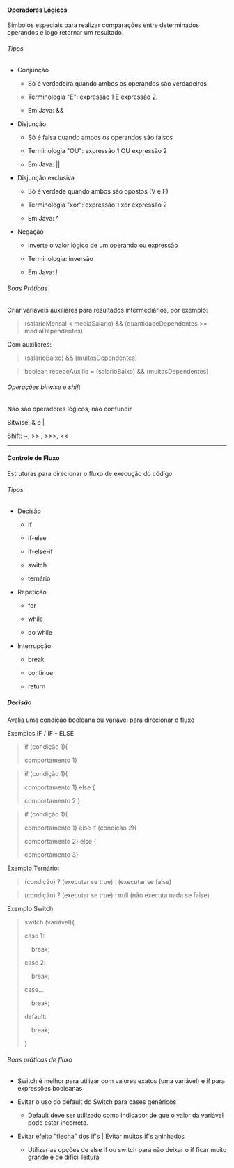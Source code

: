 #### Operadores Lógicos

Símbolos especiais para realizar comparações entre determinados operandos e logo retornar um resultado.

###### Tipos

* Conjunção
  
  * Só é verdadeira quando ambos os operandos são verdadeiros
  
  * Terminologia "E": expressão 1 E expressão 2.
  
  * Em Java: &&

* Disjunção
  
  * Só é falsa quando ambos os operandos são falsos
  
  * Terminologia "OU": expressão 1 OU expressão 2
  
  * Em Java: ||

* Disjunção exclusiva
  
  * Só é verdade quando ambos são opostos (V e F)
  
  * Terminologia "xor": expressão 1 xor expressão 2
  
  * Em Java: ^

* Negação
  
  * Inverte o valor lógico de um operando ou expressão
  
  * Terminologia: inversão
  
  * Em Java: !

###### Boas Práticas

Criar variáveis auxiliares para resultados intermediários, por exemplo:

> (salarioMensal < mediaSalario) && (quantidadeDependentes >= mediaDependentes)

Com auxiliares:

> (salarioBaixo) && (muitosDependentes)

> boolean recebeAuxilio =
> (salarioBaixo) && (muitosDependentes)



###### Operações bitwise e shift

Não são operadores lógicos, não confundir

Bitwise: & e |

Shift: ~, >> , >>>, <<

---

#### Controle de Fluxo

Estruturas para direcionar o fluxo de execução do código

###### Tipos

* Decisão
  
  * If
  
  * if-else
  
  * if-else-if
  
  * switch
  
  * ternário

* Repetição
  
  * for
  
  * while
  
  * do while

* Interrupção
  
  * break
  
  * continue
  
  * return

##### Decisão

Avalia uma condição booleana ou variável para direcionar o fluxo

Exemplos IF / IF - ELSE

> if (condição 1){ 
> 
> comportamento 1}

> if (condição 1){ 
> 
> comportamento 1} else {
> 
> comportamento 2 }

> if (condição 1){
> 
> comportamento 1} else if (condição 2){
> 
> comportamento 2} else {
> 
> comportamento 3}

Exemplo Ternário:

> (condição) ? (executar se true) : (executar se false)

> (condição) ? (executar se true) : null (não executa nada se false)

Exemplo Switch:

> switch (variável){
> 
> case 1:
> 
>     break;
> 
> case 2:
> 
>     break;
> 
> case...
> 
>     break;
> 
> default:
> 
>     break;
> 
> }

###### Boas práticas de fluxo

* Switch é melhor para utilizar com valores exatos (uma variável) e if para expressões booleanas

* Evitar o uso do default do Switch para cases genéricos
  
  * Default deve ser utilizado como indicador de que o valor da variável pode estar incorreta.

* Evitar efeito "flecha" dos if's | Evitar muitos if's aninhados
  
  * Utilizar as opções de else if ou switch para não deixar o if ficar muito grande e de difícil leitura


